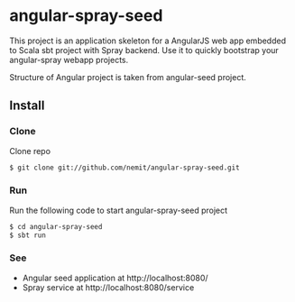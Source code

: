 # angular-spray-seed

This project is an application skeleton for a AngularJS web app embedded to Scala sbt project with Spray backend. Use it to quickly bootstrap your angular-spray webapp projects.

Structure of Angular project is taken from angular-seed project.


## Install

### Clone

Clone repo
```bash
$ git clone git://github.com/nemit/angular-spray-seed.git
```

### Run

Run the following code to start angular-spray-seed project
```bash
$ cd angular-spray-seed
$ sbt run
```

### See

* Angular seed application at http://localhost:8080/
* Spray service at http://localhost:8080/service